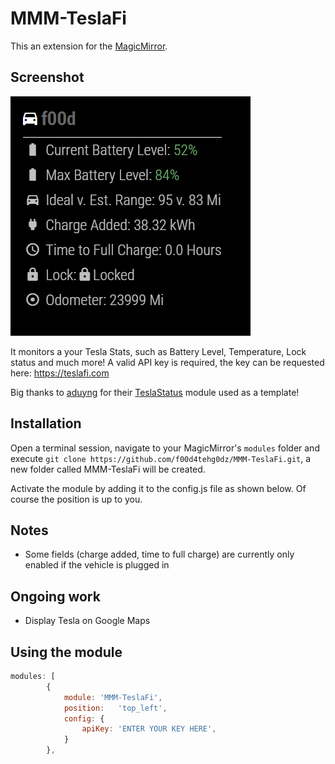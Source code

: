# MMM-TeslaFi

This an extension for the [MagicMirror](https://github.com/MichMich/MagicMirror).

## Screenshot

![screencap.png](doc/screencap.png)

It monitors a your Tesla Stats, such as Battery Level, Temperature, Lock status and much more! A valid API key is required, the key can be requested here: https://teslafi.com

Big thanks to [aduyng](https://github.com/aduyng) for their [TeslaStatus](https://github.com/aduyng/MMM-TeslaStatus) module used as a template!

## Installation

Open a terminal session, navigate to your MagicMirror's `modules` folder and execute `git clone https://github.com/f00d4tehg0dz/MMM-TeslaFi.git`, a new folder called MMM-TeslaFi will be created.

Activate the module by adding it to the config.js file as shown below. Of course the position is up to you.

## Notes

* Some fields (charge added, time to full charge) are currently only enabled if the vehicle is plugged in

## Ongoing work

* Display Tesla on Google Maps

## Using the module

````javascript
modules: [
		{
			module:	'MMM-TeslaFi',
			position:	'top_left',
			config: {
				apiKey: 'ENTER YOUR KEY HERE',
			}
		},
````
